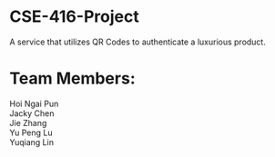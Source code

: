 # CSE-416-Project

A service that utilizes QR Codes to authenticate a luxurious product.

# Team Members:
Hoi Ngai Pun\
Jacky Chen\
Jie Zhang\
Yu Peng Lu\
Yuqiang Lin
